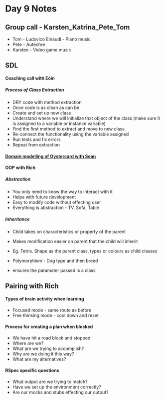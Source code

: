 # Day 9 Notes

## Group call - Karsten_Katrina_Pete_Tom
* Tom - Ludovico Einaudi - Piano music
* Pete - Autechre
* Karsten - Video game music


## SDL
#### Coaching call with Eòin
##### Process of Class Extraction
* DRY code with method extraction
* Once code is as clean as can be
* Create and set up new class
* Understand where we will initialize that object of the class (make sure it is assigned to a variable or instance variable)
* Find the first method to extract and move to new class
* Re-connect the functionality using the variable assigned
* Run tests and fix errors
* Repeat from extraction

#### [Domain modelling of Oystercard with Sean](https://docs.google.com/document/d/1Pv7tYp-aSPOtmmYx9k26XvEUa0ZqrhHhb1oJKA2euJA/edit)

#### OOP with Rich
##### Abstraction
* You only need to know the way to interact with it
* Helps with future development
* Easy to modify code without effecting user
* Everything is abstraction - TV, Sofa, Table

##### Inheritance
* Child takes on characteristics or property of the parent
* Makes modification easier on parent that the child will inherit
* Eg. Tetris. Shape as the parent class, types or colours as child classes

* Polymorphism - Dog type and then breed
* ensures the paramater passed is a class

## Pairing with Rich

#### Types of brain activity when learning
* Focused mode - same route as before
* Free thinking mode - cool down and reset

#### Process for creating a plan when blocked
* We have hit a road block and stopped
* Where are we?
* What are we trying to accomplish?
* Why are we doing it this way?
* What are my alternatives?

#### RSpec specific questions
* What output are we trying to match?
* Have we set up the environment correctly?
* Are our mocks and stubs effecting our output?
